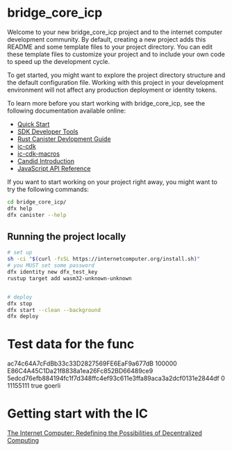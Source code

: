 # bridge_core_icp

Welcome to your new bridge_core_icp project and to the internet computer development community. By default, creating a new project adds this README and some template files to your project directory. You can edit these template files to customize your project and to include your own code to speed up the development cycle.

To get started, you might want to explore the project directory structure and the default configuration file. Working with this project in your development environment will not affect any production deployment or identity tokens.

To learn more before you start working with bridge_core_icp, see the following documentation available online:

- [Quick Start](https://internetcomputer.org/docs/quickstart/quickstart-intro)
- [SDK Developer Tools](https://internetcomputer.org/docs/developers-guide/sdk-guide)
- [Rust Canister Devlopment Guide](https://internetcomputer.org/docs/rust-guide/rust-intro)
- [ic-cdk](https://docs.rs/ic-cdk)
- [ic-cdk-macros](https://docs.rs/ic-cdk-macros)
- [Candid Introduction](https://internetcomputer.org/docs/candid-guide/candid-intro)
- [JavaScript API Reference](https://erxue-5aaaa-aaaab-qaagq-cai.raw.ic0.app)

If you want to start working on your project right away, you might want to try the following commands:

```bash
cd bridge_core_icp/
dfx help
dfx canister --help
```

## Running the project locally

```bash
# set up 
sh -ci "$(curl -fsSL https://internetcomputer.org/install.sh)"
# you MUST set some password
dfx identity new dfx_test_key
rustup target add wasm32-unknown-unknown


# deploy
dfx stop
dfx start --clean --background
dfx deploy
```

# Test data for the func
ac74c64A7cFdBb33c33D2827569FE6EaF9a677dB
100000
E86C4A45C1Da21f8838a1ea26Fc852BD66489ce9
5edcd76efb884194fc1f7d348ffc4ef93c611e3ffa89aca3a2dcf0131e2844df
0
11155111
true
goerli

# Getting start with the IC
[The Internet Computer: Redefining the Possibilities of Decentralized Computing](https://telegra.ph/The-Internet-Computer-Redefining-the-Possibilities-of-Decentralized-Computing-04-19)
